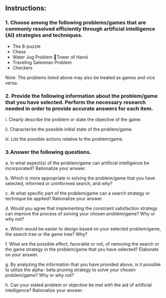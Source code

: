 ## Instructions:

### 1. Choose among the following problems/games that are commonly resolved efficiently through artificial intelligence (AI) strategies and techniques.
- The 8-puzzle
- Chess
- Water Jug Problem	Tower of Hanoi
- Traveling Salesman Problem
- Checkers

Note: The problems listed above may also be treated as games and vice versa.

### 2. Provide the following information about the problem/game that you have selected. Perform the necessary research needed in order to provide accurate answers for each item.

i. Clearly describe the problem or state the objective of the game.

ii. Characterize the possible initial state of the problem/game.

iii. List the possible actions relative to the problem/game.


### 3.Answer the following questions. 
a. In what aspect(s) of the problem/game can artificial intelligence be incorporated? Rationalize your answer.

b. Which is more appropriate in solving the problem/game that you have selected, informed or uninformed search, and why?

c. At what specific part of the problem/game can a search strategy or technique be applied? Rationalize your answer.

d. Would you agree that implementing the constraint satisfaction strategy can improve the process of solving your chosen problem/game? Why or why not?

e. Which would be easier to design based on your selected problem/game, the search tree or the game tree? Why?

f. What are the possible effect, favorable or not, of removing the search or the game strategy in the problem/game that you have selected? Elaborate on your answer.

g. By analyzing the information that you have provided above, is it possible to utilize the alpha- beta pruning strategy to solve your chosen problem/game? Why or why not?

h. Can your stated problem or objective be met with the aid of artificial intelligence? Rationalize your answer.

